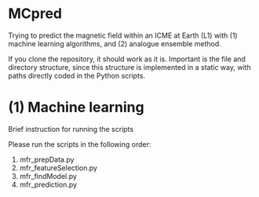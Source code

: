 # MCpred
Trying to predict the magnetic field within an ICME at Earth (L1) with (1) machine learning algorithms, and (2) analogue ensemble method. 

If you clone the repository, it should work as it is. Important is the file and directory structure, since this structure is implemented in a static way, with paths directly coded in the Python scripts. 

# (1) Machine learning 
Brief instruction for running the scripts 

Please run the scripts in the following order:

1. mfr_prepData.py
2. mfr_featureSelection.py
3. mfr_findModel.py
4. mfr_prediction.py
